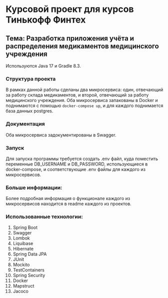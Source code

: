 # Курсовой проект для курсов Тинькофф Финтех

## Тема: Разработка приложения учёта и распределения медикаментов медицинского учреждения
Используются Java 17 и Gradle 8.3.
### Структура проекта
В рамках данной работы сделаны два микросервиса: один, отвечающий за работу склада медикаментов, и второй, отвечающий за работу медицинского учреждения. Оба микросервиса запакованы в Docker и поднимаются с помощью `docker-compose up`, и для каждого поднимается база данных postgres.<br>
### Документация 
Оба микросервиса задокументированы в Swagger.
### Запуск
Для запуска программы требуется создать .env файл, куда поместить переменные DB_USERNAME и DB_PASSWORD, использующиеся в docker-compose, и соответствующие .env файлы для каждого из микросервисов.
### Больше информации:
Более подробная информация о функционале каждого из микросервисов находится в readme каждого из проектов.
### Использованные технологии:
1. Spring Boot
2. Swagger
3. Lombok
4. Liquibase
5. Hibernate
6. Spring Data JPA
7. JUnit
8. Mockito
9. TestContainers
10. Spring Security
11. Docker
12. Mapstruct
13. Jacoco
